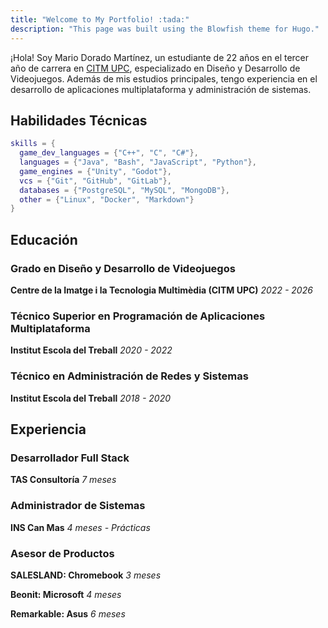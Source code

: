 ```yaml
---
title: "Welcome to My Portfolio! :tada:"
description: "This page was built using the Blowfish theme for Hugo."
---
```


¡Hola! Soy Mario Dorado Martínez, un estudiante de 22 años en el tercer año de carrera en <a href="https://www.citm.upc.edu/esp/estudis/graus-videojocs/">CITM UPC</a>, especializado en Diseño y Desarrollo de Videojuegos. Además de mis estudios principales, tengo experiencia en el desarrollo de aplicaciones multiplataforma y administración de sistemas.

##  Habilidades Técnicas

```lua
skills = {
  game_dev_languages = {"C++", "C", "C#"},
  languages = {"Java", "Bash", "JavaScript", "Python"},
  game_engines = {"Unity", "Godot"},
  vcs = {"Git", "GitHub", "GitLab"},
  databases = {"PostgreSQL", "MySQL", "MongoDB"},
  other = {"Linux", "Docker", "Markdown"}
}
```

## Educación

### Grado en Diseño y Desarrollo de Videojuegos
**Centre de la Imatge i la Tecnologia Multimèdia (CITM UPC)** *2022 - 2026*

### Técnico Superior en Programación de Aplicaciones Multiplataforma
**Institut Escola del Treball** *2020 - 2022*

### Técnico en Administración de Redes y Sistemas
**Institut Escola del Treball** *2018 - 2020*

## Experiencia

### Desarrollador Full Stack
**TAS Consultoría** *7 meses*
  
### Administrador de Sistemas
**INS Can Mas** *4 meses - Prácticas*

### Asesor de Productos
**SALESLAND: Chromebook** *3 meses*
  
**Beonit: Microsoft** *4 meses*

**Remarkable: Asus** *6 meses*